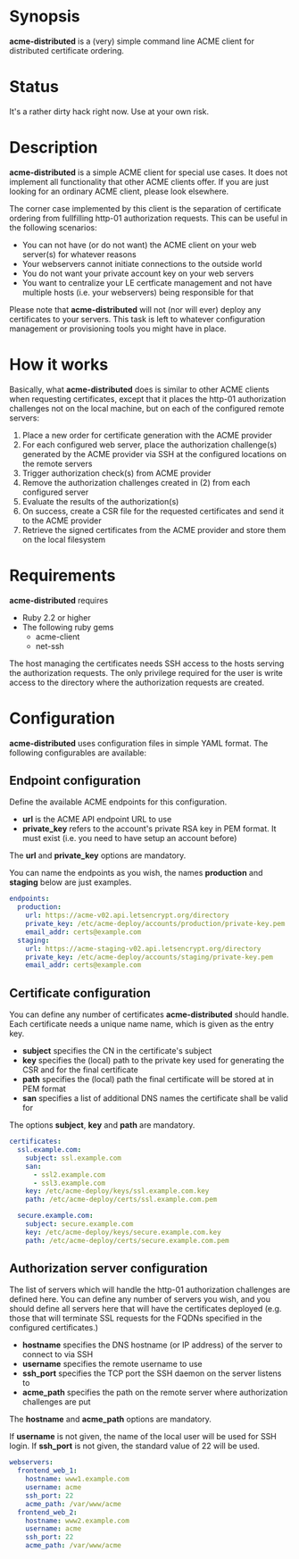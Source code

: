 # Synopsis
**acme-distributed** is a (very) simple command line ACME client for distributed certificate ordering. 

# Status
It's a rather dirty hack right now. Use at your own risk.

# Description
**acme-distributed** is a simple ACME client for special use cases. It does not implement all functionality that other ACME clients offer. If you are just looking for an ordinary ACME client, please look elsewhere.

The corner case implemented by this client is the separation of certificate ordering from fullfilling http-01 authorization requests. This can be useful in the following scenarios:

* You can not have (or do not want) the ACME client on your web server(s) for whatever reasons
* Your webservers cannot initiate connections to the outside world
* You do not want your private account key on your web servers
* You want to centralize your LE certficate management and not have multiple hosts (i.e. your webservers) being responsible for that

Please note that **acme-distributed** will not (nor will ever) deploy any certificates to your servers. This task is left to whatever configuration management or provisioning tools you might have in place.

# How it works
Basically, what **acme-distributed** does is similar to other ACME clients when requesting certificates, except that it places the http-01 authorization challenges not on the local machine, but on each of the configured remote servers:

1. Place a new order for certificate generation with the ACME provider
2. For each configured web server, place the authorization challenge(s) generated by the ACME provider via SSH at the configured locations on the remote servers
3. Trigger authorization check(s) from ACME provider
4. Remove the authorization challenges created in (2) from each configured server
5. Evaluate the results of the authorization(s)
6. On success, create a CSR file for the requested certificates and send it to the ACME provider
7. Retrieve the signed certificates from the ACME provider and store them on the local filesystem

# Requirements
**acme-distributed** requires

* Ruby 2.2 or higher
* The following ruby gems
  * acme-client
  * net-ssh
  
The host managing the certificates needs SSH access to the hosts serving the authorization requests. The only privilege required for the user is write access to the directory where the authorization requests are created.

# Configuration
**acme-distributed** uses configuration files in simple YAML format. The following configurables are available:

## Endpoint configuration
Define the available ACME endpoints for this configuration.  

* **url** is the ACME API endpoint URL to use
* **private_key** refers to the account's private RSA key in PEM format. It must exist (i.e. you need to have setup an account before)

The **url** and **private_key** options are mandatory.

You can name the endpoints as you wish, the names **production** and **staging** below are just examples.

```yaml
endpoints:                                                                                                                                                                  
  production:                                                                                                                                                               
    url: https://acme-v02.api.letsencrypt.org/directory                                                                                                                     
    private_key: /etc/acme-deploy/accounts/production/private-key.pem                                                                                                       
    email_addr: certs@example.com
  staging:
    url: https://acme-staging-v02.api.letsencrypt.org/directory
    private_key: /etc/acme-deploy/accounts/staging/private-key.pem
    email_addr: certs@example.com
```
## Certificate configuration
You can define any number of certificates **acme-distributed** should handle. Each certificate needs a unique name name, which is given as the entry key.

* **subject** specifies the CN in the certificate's subject
* **key** specifies the (local) path to the private key used for generating the CSR and for the final certificate
* **path** specifies the (local) path the final certificate will be stored at in PEM format
* **san** specifies a list of additional DNS names the certificate shall be valid for

The options **subject**, **key** and **path** are mandatory.

```yaml
certificates:
  ssl.example.com:
    subject: ssl.example.com
    san:
      - ssl2.example.com
      - ssl3.example.com
    key: /etc/acme-deploy/keys/ssl.example.com.key
    path: /etc/acme-deploy/certs/ssl.example.com.pem

  secure.example.com:
    subject: secure.example.com
    key: /etc/acme-deploy/keys/secure.example.com.key
    path: /etc/acme-deploy/certs/secure.example.com.pem

```
## Authorization server configuration
The list of servers which will handle the http-01 authorization challenges are defined here. You can define any number of servers you wish, and you should define all servers here that will have the certificates deployed (e.g. those that will terminate SSL requests for the FQDNs specified in the configured certificates.)

* **hostname** specifies the DNS hostname (or IP address) of the server to connect to via SSH
* **username** specifies the remote username to use
* **ssh_port** specifies the TCP port the SSH daemon on the server listens to
* **acme_path** specifies the path on the remote server where authorization challenges are put

The **hostname** and **acme_path** options are mandatory.

If **username** is not given, the name of the local user will be used for SSH login.
If **ssh_port** is not given, the standard value of 22 will be used.

```yaml
webservers:
  frontend_web_1:
    hostname: www1.example.com
    username: acme
    ssh_port: 22
    acme_path: /var/www/acme
  frontend_web_2:
    hostname: www2.example.com
    username: acme
    ssh_port: 22
    acme_path: /var/www/acme

```

